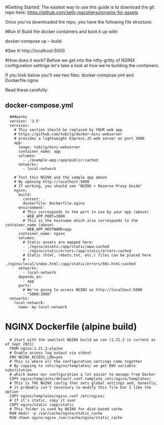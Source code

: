 #Getting Started:
The easiest way to use this guide is to download the git repo here:
https://github.com/seth-macpherson/nginx-for-assets

Once you've downloaded the repo, you have the following file structure:

#Run it!
Build the docker containers and boot it up with:

docker-compose up --build

#See it! http://localhost:5000


#How does it work?
Before we get into the nitty-gritty of NGINX configuration settings let's take a look at how we're building the containers.

If you look below you'll see two files: docker-compose.yml and Dockerfile.nginx

Read these carefully:

## docker-compose.yml

```
  ###works
  version: '3.5'
  services:
    # This section should be replaced by YOUR web app
    # https://github.com/tobilg/docker-mini-webserver
    # provides a lightweight Express.JS web server on port 3000
    app:
      image: tobilg/mini-webserver
      container_name: app
      volumes:
        - ./example-app:/app/public:cached
      networks:
        - local-network

    # Test this NGINX and the sample app above
    # By opening http://localhost:5000
    # If working, you should see "NGINX + Reverse Proxy Guide"
    nginx:
      build:
        context: .
        dockerfile: Dockerfile.nginx
      environment:
        # This corresponds to the port in use by your app (above)
        - WEB_APP_PORT=3000
        # This is the hostname which also corresponds to the container_name (above)
        - WEB_APP_HOSTNAME=app
      container_name: nginx
      volumes:
        # Static assets are mapped here:
        - ./nginx/assets:/app/static/www:cached
        - ./nginx/static/errors:/app/static/errors:cached
        # Static (html, robots.txt, etc.) files can be placed here
        # - ./nginx/local/index.html:/app/static/errors/50x.html:cached
      networks:
        - local-network
      depends_on:
        - app
      ports:
        # We're going to access NGINX as http://localhost:5000
        - "5000:3000"
  networks:
    local-network:
      name: my-local-network

```

# NGINX Dockerfile (alpine build)
```
  # Start with the smallest NGINX build we can (1.21.3 is current as of Sept 2021)
  FROM nginx:1.21.3-alpine
  # Enable access log output via stdout
  ENV NGINX_ACCESS_LOG=yes
  # This is where all the configuration settings come together
  # By copying to /etc/nginx/templates/ we get ENV variable substitution
  # which makes our configuration a lot easier to manage from Docker
  COPY nginx/templates/default.conf.template /etc/nginx/templates/
  # This is THE NGINX config that sets global settings and, honestly,
  # it probably isn't necessary to modify this file but I like the option
  COPY nginx/templates/nginx.conf /etc/nginx/
  # If it's static, copy it over
  COPY nginx/static /app/static
  # This folder is used by NGINX for disk-based cache
  RUN mkdir -p /var/cache/nginx/static_cache
  RUN chown nginx:nginx /var/cache/nginx/static_cache
```
